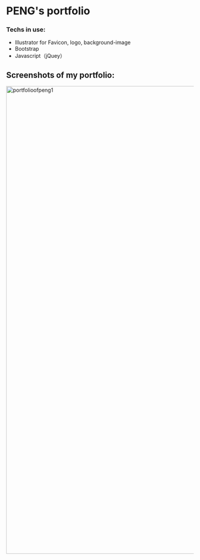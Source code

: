 # PENG's portfolio

### Techs in use:

* Illustrator for Favicon, logo, background-image
* Bootstrap
* Javascript（jQuey）


## Screenshots of my portfolio:

<img width="1256" alt="portfolioofpeng1" src="https://user-images.githubusercontent.com/43115893/51931087-a24b1280-23c1-11e9-97da-5c98b4961dc5.png">

